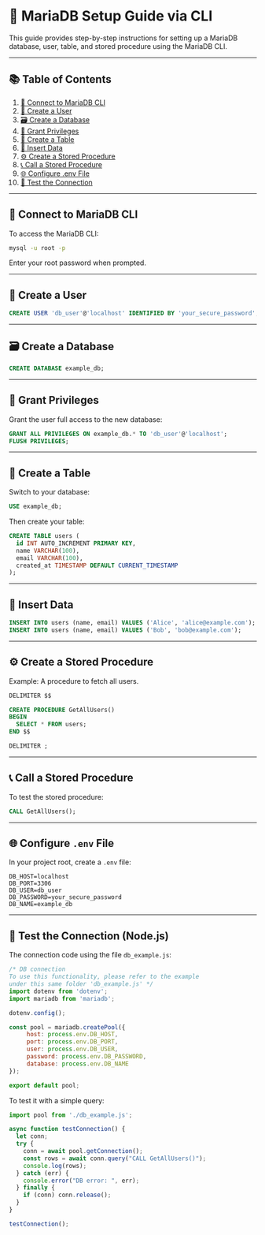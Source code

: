 
# 📘 MariaDB Setup Guide via CLI

This guide provides step-by-step instructions for setting up a MariaDB database, user, table, and stored procedure using the MariaDB CLI.

---

## 📚 Table of Contents

1. [🔑 Connect to MariaDB CLI](#-connect-to-mariadb-cli)
2. [👤 Create a User](#-create-a-user)
3. [🗃️ Create a Database](#️-create-a-database)
4. [👥 Grant Privileges](#-grant-privileges)
5. [📂 Create a Table](#-create-a-table)
6. [📝 Insert Data](#-insert-data)
7. [⚙️ Create a Stored Procedure](#️-create-a-stored-procedure)
8. [📞 Call a Stored Procedure](#-call-a-stored-procedure)
9. [🌐 Configure .env File](#-configure-env-file)
10. [🔗 Test the Connection](#-test-the-connection)

---

## 🔑 Connect to MariaDB CLI

To access the MariaDB CLI:

```bash
mysql -u root -p
```

Enter your root password when prompted.

---

## 👤 Create a User

```sql
CREATE USER 'db_user'@'localhost' IDENTIFIED BY 'your_secure_password';
```
---

## 🗃️ Create a Database

```sql
CREATE DATABASE example_db;
```

---

## 👥 Grant Privileges

Grant the user full access to the new database:

```sql
GRANT ALL PRIVILEGES ON example_db.* TO 'db_user'@'localhost';
FLUSH PRIVILEGES;
```

---

## 📂 Create a Table

Switch to your database:

```sql
USE example_db;
```

Then create your table:

```sql
CREATE TABLE users (
  id INT AUTO_INCREMENT PRIMARY KEY,
  name VARCHAR(100),
  email VARCHAR(100),
  created_at TIMESTAMP DEFAULT CURRENT_TIMESTAMP
);
```

---

## 📝 Insert Data

```sql
INSERT INTO users (name, email) VALUES ('Alice', 'alice@example.com');
INSERT INTO users (name, email) VALUES ('Bob', 'bob@example.com');
```

---

## ⚙️ Create a Stored Procedure

Example: A procedure to fetch all users.

```sql
DELIMITER $$

CREATE PROCEDURE GetAllUsers()
BEGIN
  SELECT * FROM users;
END $$

DELIMITER ;
```

---

## 📞 Call a Stored Procedure

To test the stored procedure:

```sql
CALL GetAllUsers();
```

---

## 🌐 Configure `.env` File

In your project root, create a `.env` file:

```
DB_HOST=localhost
DB_PORT=3306
DB_USER=db_user
DB_PASSWORD=your_secure_password
DB_NAME=example_db
```

---

## 🔗 Test the Connection (Node.js)

The connection code using the file `db_example.js`:

```js
/* DB connection 
To use this functionality, please refer to the example
under this same folder 'db_example.js' */
import dotenv from 'dotenv';
import mariadb from 'mariadb';

dotenv.config();

const pool = mariadb.createPool({
     host: process.env.DB_HOST,
     port: process.env.DB_PORT, 
     user: process.env.DB_USER, 
     password: process.env.DB_PASSWORD,
     database: process.env.DB_NAME
});

export default pool;
```

To test it with a simple query:

```js
import pool from './db_example.js';

async function testConnection() {
  let conn;
  try {
    conn = await pool.getConnection();
    const rows = await conn.query("CALL GetAllUsers()");
    console.log(rows);
  } catch (err) {
    console.error("DB error: ", err);
  } finally {
    if (conn) conn.release();
  }
}

testConnection();
```
